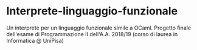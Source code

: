 # Interprete-linguaggio-funzionale
Un interprete per un linguaggio funzionale simile a OCaml. Progetto finale dell'esame di Programmazione II dell'A.A. 2018/19 (corso di laurea in Informatica @ UniPisa)
